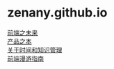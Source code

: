 zenany.github.io
================

[前端之未来](_posts/the_future_frontend.md)  
[产品之本](_posts/product_nature.md)  
[关于时间和知识管理](_posts/about_time_and_knowledge_management.md)  
[前端漫游指南](_posts/about_frontend.md)
